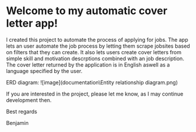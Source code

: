 # Welcome to my automatic cover letter app!

I created this project to automate the process of applying for jobs.
The app lets an user automate the job process by letting them scrape jobsites based on filters that they can create.
It also lets users create cover letters from simple skill and motivation descrptions combined with an job description.
The cover letter returned by the application is in English aswell as a language specified by the user.

ERD diagram: ![image](documentation\Entity relationship diagram.png) 

If you are interested in the project, please let me know, as I may continue development then.

Best regards 

Benjamin
